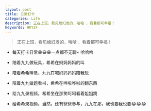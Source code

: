 ```yaml
---
layout: post
title: 日常打卡
categories: Life
description: 正在上班，看见媳妇发的，哈哈 ，看着都可幸福！
keywords: HKYZF
---
```


> 正在上班，看见媳妇发的，哈哈 ，看着都可幸福！

- 每天打卡日常:grinning::grinning::grinning:一点都不无聊~ 哈哈哈

- 陪着九九做玩具，希希在妈妈妈妈的叫

- 陪着希希睡觉，九九在喊妈妈妈妈陪我玩

- 陪着九九做题看书，希希在哗啦哗啦的翻东西

- 给九九录视频，希希坐在那笑呵呵看着姐姐跳

- 给希希录视频，当然，还有爸爸参与，九九在那，我也要我也要:joy::joy::joy:

